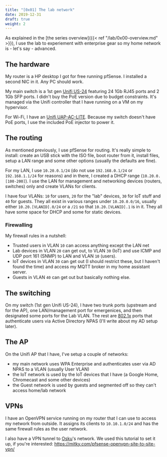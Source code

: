 ```yaml
---
title: "[0x01] The lab network"
date: 2019-12-31
draft: true
weight: 2
---
```


As explained in the [the series overview]({{< ref "/lab/0x00-overview.md" >}}), I use the lab to experiement with enterprise gear so my home network is - let's say - advanced.

## The hardware

My router is a HP desktop I got for free running pfSense. I installed a second NIC in it. Any PC should work.

My main switch is a 1st gen [Unifi US-24](https://store.ui.com/products/unifi-switch-24) featuring 24 1Gb RJ45 ports and 2 1Gb SFP ports. I didn't buy the PoE version due to budget constraints. It's managed via the Unifi controller that I have running on a VM on my hypervisor.

For Wi-Fi, I have an [Unifi UAP-AC-LITE](https://store.ui.com/products/unifi-ac-lite). Because my switch doesn't have PoE ports, I use the included PoE injector to power it.

## The routing

As mentioned previously, I use pfSense for routing. It's really simple to install: create an USB stick with the ISO file, boot router from it, install files, setup a LAN range and some other options (usually the defaults are fine).

For my LAN, I use `10.20.0.1/24` (do not use `192.168.0.1/24` or `192.168.1.1/24` for reasons) and in there, I created a DHCP range (`10.20.0.[100-200]`). I use the LAN for management and networking devices (routers, switches) only and create VLANs for clients.

I have four VLANs: `10` for users, `20` for the "lab" devices, `30` for IoT stuff and `40` for guests. They all exist in various ranges under `10.20.0.0/16`, usually either `10.20.[VLANID].0/24` or a `/21` so that `10.20.[VLANID].1` is in it. They all have some space for DHCP and some for static devices.

### Firewalling

My firewall rules in a nutshell:

* Trusted users in VLAN `10` can access anything except the LAN net
* Lab devices in VLAN `20` can get out, to VLAN `30` (IoT) and use ICMP and UDP port 161 (SNMP) to LAN and VLAN `10` (users).
* IoT devices in VLAN `30` can get out (I should restrict these, but I haven't found the time) and access my MQTT broker in my home assistant server.
* Guests in VLAN `40` can get out but basically nothing else.

## The switching

On my switch (1st gen Unifi US-24), I have two trunk ports (upstream and for the AP), one LAN/management port for emergenices, and then designated some ports for the Lab VLAN. The rest are [802.1x](https://en.wikipedia.org/wiki/IEEE_802.1X) ports that authenticate users via Active Directory NPAS (I'll write about my AD setup later).

## The AP

On the Unifi AP that I have, I've setup a couple of networks:

* my main network uses WPA Enterprise and authenticates user via AD NPAS to a VLAN (usually User VLAN)
* the IoT network is used by the IoT devices that I have (a Google Home, Chromecast and some other devices)
* the Guest network is used by guests and segmented off so they can't access home/lab network

## VPNs

I have an OpenVPN service running on my router that I can use to access my network from outside. It assigns its clients to `10.10.1.0/24` and has the same firewall rules as the user network.

I also have a VPN tunnel to [Osku](https://atk-tehdas.com)'s network. We used this tutorial to set it up, if you're interested: https://mitky.com/pfsense-openvpn-site-to-site-vpn/